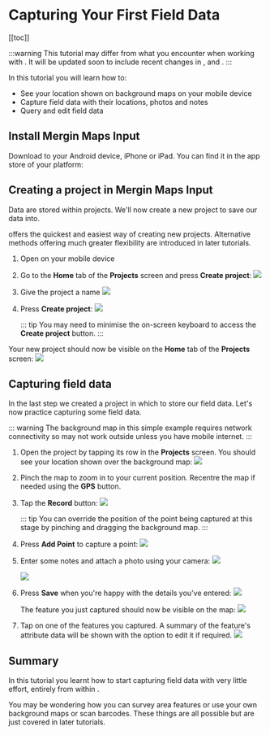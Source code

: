 # Capturing Your First Field Data

[[toc]]

:::warning
This tutorial may differ from what you encounter when working with <MainPlatformNameLink />. It will be updated soon to include recent changes in <MainPlatformNameLink />, <MobileAppName /> and <QGISPluginName />.
:::

In this tutorial you will learn how to:
* See your location shown on background maps on your mobile device
* Capture field data with their locations, photos and notes
* Query and edit field data

## Install Mergin Maps Input
Download <MobileAppName /> to your Android device, iPhone or iPad. You can find it in the app store of your platform:

<AppDownload></AppDownload>

## Creating a project in Mergin Maps Input
Data are stored within projects. We'll now create a new project to save our data into.

<MobileAppName /> offers the quickest and easiest way of creating new projects. Alternative methods offering much greater flexibility are introduced in later tutorials.

1. Open <MobileAppName /> on your mobile device
2. Go to the **Home** tab of the **Projects** screen and press **Create project**:
   ![](./merginmaps-mobile-home-tab-of-projects-screen.jpg)

3. Give the project a name 
   ![](./merginmaps-mobile-naming-new-project.jpg)

4. Press **Create project**:
   ![](./merginmaps-mobile-create-new-project.jpg)
   
   ::: tip
   You may need to minimise the on-screen keyboard to access the **Create project** button.
   :::

Your new project should now be visible on the **Home** tab of the **Projects** screen:
![](./merginmaps-mobile-new-project-listed.jpg)


## Capturing field data
In the last step we created a project in which to store our field data. Let's now practice capturing some field data.

::: warning
The background map in this simple example requires network connectivity so may not work outside unless you have mobile internet.
:::

1. Open the project by tapping its row in the **Projects** screen. You should see your location shown over the background map:
   ![](./merginmaps-mobile-location-shown-on-osm.jpg)

2. Pinch the map to zoom in to your current position. Recentre the map if needed using the **GPS** button.
   
3. Tap the **Record** button:
   ![](./merginmaps-mobile-record.jpg)
   
   ::: tip
   You can override the position of the point being captured at this stage by pinching and dragging the background map.
   :::

4. Press **Add Point** to capture a point:
   ![](./merginmaps-mobile-default-point-position.jpg)

5. Enter some notes and attach a photo using your camera:
   ![](./merginmaps-mobile-entering-attributes.jpg)
   
   ![](./merginmaps-mobile-photographing-ducks.jpg)

6. Press **Save** when you're happy with the details you've entered:
   ![](./merginmaps-mobile-save-feature.jpg)

   The feature you just captured should now be visible on the map:
   ![](./merginmaps-mobile-new-feature-on-map.jpg)
   
7. Tap on one of the features you captured. A summary of the feature's attribute data will be shown with the option to edit it if required.
   ![](./merginmaps-mobile-feature-summary-info.jpg)


## Summary
In this tutorial you learnt how to start capturing field data with very little effort, entirely from within <MobileAppName />. 

You may be wondering how you can survey area features or use your own background maps or scan barcodes. These things are all possible but are just covered in later tutorials.

